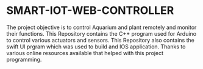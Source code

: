 # SMART-IOT-WEB-CONTROLLER

The project objective is to control Aquarium and plant remotely and monitor their functions.
This Repository contains the C++ program used for Arduino to control various actuators and sensors.
This Repository also contains the swift UI prgram which was used to build and IOS application.
Thanks to various online resources available that helped with this project programming.
